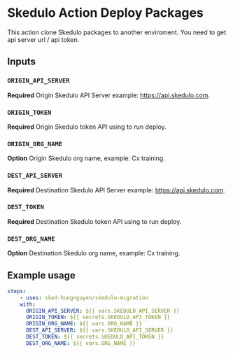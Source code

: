 # Skedulo Action Deploy Packages

This action clone Skedulo packages to another enviroment. You need to get api server url / api token.

## Inputs

### `ORIGIN_API_SERVER`

**Required** Origin Skedulo API Server example: https://api.skedulo.com.

### `ORIGIN_TOKEN`

**Required** Origin Skedulo token API using to run deploy.

### `ORIGIN_ORG_NAME`

**Option** Origin Skedulo org name, example: Cx training.

### `DEST_API_SERVER`

**Required** Destination Skedulo API Server example: https://api.skedulo.com.

### `DEST_TOKEN`

**Required** Destination Skedulo token API using to run deploy.

### `DEST_ORG_NAME`

**Option** Destination Skedulo org name, example: Cx training.

## Example usage

```yaml
steps:
    - uses: sked-hungnguyen/skedulo-migration
    with:
      ORIGIN_API_SERVER: ${{ vars.SKEDULO_API_SERVER }}
      ORIGIN_TOKEN: ${{ secrets.SKEDULO_API_TOKEN }}
      ORIGIN_ORG_NAME: ${{ vars.ORG_NAME }}
      DEST_API_SERVER: ${{ vars.SKEDULO_API_SERVER }}
      DEST_TOKEN: ${{ secrets.SKEDULO_API_TOKEN }}
      DEST_ORG_NAME: ${{ vars.ORG_NAME }}
```